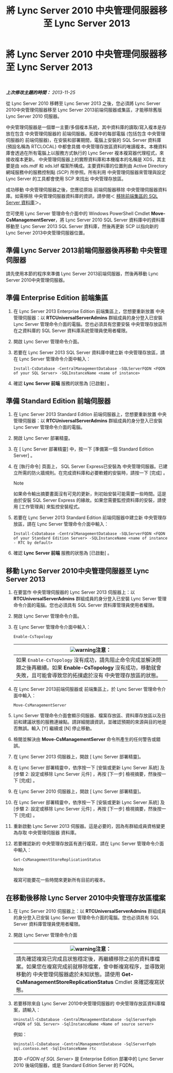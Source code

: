 ﻿---
title: 將 Lync Server 2010 中央管理伺服器移至 Lync Server 2013
TOCTitle: 將 Lync Server 2010 中央管理伺服器移至 Lync Server 2013
ms:assetid: 30cc98f2-1916-4dbe-99d0-8df5368ed3ec
ms:mtpsurl: https://technet.microsoft.com/zh-tw/library/JJ688013(v=OCS.15)
ms:contentKeyID: 49890003
ms.date: 08/10/2015
mtps_version: v=OCS.15
ms.translationtype: HT
---

# 將 Lync Server 2010 中央管理伺服器移至 Lync Server 2013

 

_**上次修改主題的時間：** 2013-11-25_

從 Lync Server 2010 移轉至 Lync Server 2013 之後，您必須將 Lync Server 2010中央管理伺服器移至 Lync Server 2013前端伺服器或集區，才能移除舊版 Lync Server 2010 伺服器。

中央管理伺服器是一個單一主要/多個複本系統，其中資料庫的讀取/寫入複本是存放在包含 中央管理伺服器的 前端伺服器。拓撲中的每部電腦 (包括包含 中央管理伺服器的 前端伺服器)，在安裝和部署期間，電腦上安裝的 SQL Server 資料庫 (預設名稱為 RTCLOCAL) 中都會具備 中央管理存放區資料的唯讀複本。本機資料庫會透過在所有電腦上以服務方式執行的 Lync Server 複本複寫器代理程式，來接收複本更新。 中央管理伺服器上的實際資料庫和本機複本的名稱是 XDS，其主要是由 xds.mdf 和 xds.ldf 檔案所構成。主要資料庫的位置則由 Active Directory 網域服務中的服務控制點 (SCP) 所參照。所有利用 中央管理伺服器來管理與設定 Lync Server 的工具都會使用 SCP 來找出 中央管理存放區。

成功移動 中央管理伺服器之後，您應從原始 前端伺服器移除 中央管理伺服器資料庫。如需移除 中央管理伺服器資料庫的資訊，請參閱＜ [移除前端集區的 SQL Server 資料庫](remove-the-sql-server-database-for-a-front-end-pool.md)＞。

您可使用 Lync Server 管理命令介面中的 Windows PowerShell Cmdlet **Move-CsManagementServer**，將 Lync Server 2010 SQL Server 資料庫中的資料庫移動至 Lync Server 2013 SQL Server 資料庫，然後再更新 SCP 以指向新的 Lync Server 2013中央管理伺服器位置。

## 準備 Lync Server 2013前端伺服器後再移動 中央管理伺服器

請先使用本節的程序來準備 Lync Server 2013前端伺服器，然後再移動 Lync Server 2010中央管理伺服器。

## 準備 Enterprise Edition 前端集區

1.  在 Lync Server 2013 Enterprise Edition 前端集區上，您想要重新放置 中央管理伺服器：以 **RTCUniversalServerAdmins** 群組成員的身分登入已安裝 Lync Server 管理命令介面的電腦。您也必須具有您要安裝 中央管理存放區所在之資料庫的 SQL Server 資料庫系統管理員使用者權限。

2.  開啟 Lync Server 管理命令介面。

3.  若要在 Lync Server 2013 SQL Server 資料庫中建立新 中央管理存放區，請在 Lync Server 管理命令介面中輸入：
    
        Install-CsDatabase -CentralManagementDatabase -SQLServerFQDN <FQDN of your SQL Server> -SQLInstanceName <name of instance>

4.  確認 **Lync Server 前端** 服務的狀態為 \[已啟動\] 。

## 準備 Standard Edition 前端伺服器

1.  在 Lync Server 2013 Standard Edition 前端伺服器上，您想要重新放置 中央管理伺服器：以 **RTCUniversalServerAdmins** 群組成員的身分登入已安裝 Lync Server 管理命令介面的電腦。

2.  開啟 Lync Server 部署精靈。

3.  在 \[ Lync Server 部署精靈\] 中，按一下 \[準備第一個 Standard Edition Server\] 。

4.  在 \[執行命令\] 頁面上， SQL Server Express已安裝為 中央管理伺服器。已建立所需的防火牆規則。在完成資料庫和必要軟體的安裝時，請按一下 \[完成\] 。
    
    > [!NOTE]  
    > 如果命令輸出摘要畫面沒有可見的更新，則初始安裝可能需要一些時間。這是由於安裝 SQL Server Express 的緣故。如果您需要監控資料庫的安裝，請使用 [工作管理員] 來監控安裝程式。
    


5.  若要在 Lync Server 2013 Standard Edition 前端伺服器中建立新 中央管理存放區，請在 Lync Server 管理命令介面中輸入：
    
        Install-CsDatabase -CentralManagementDatabase -SQLServerFQDN <FQDN of your Standard Edition Server> -SQLInstanceName <name of instance - RTC by default>

6.  確認 **Lync Server 前端** 服務的狀態為 \[已啟動\] 。

## 移動 Lync Server 2010中央管理伺服器至 Lync Server 2013

1.  在要當作 中央管理伺服器的 Lync Server 2013 伺服器上：以 **RTCUniversalServerAdmins** 群組成員的身分登入已安裝 Lync Server 管理命令介面的電腦。您也必須具有 SQL Server 資料庫管理員使用者權限。

2.  開啟 Lync Server 管理命令介面。

3.  在 Lync Server 管理命令介面中輸入：
    
        Enable-CsTopology
    
    <table>
    <thead>
    <tr class="header">
    <th><img src="images/Hh202161.warning(OCS.15).gif" title="warning" alt="warning" />注意：</th>
    </tr>
    </thead>
    <tbody>
    <tr class="odd">
    <td>如果 <code>Enable-CsTopology</code> 沒有成功，請先阻止命令完成並解決問題之後再繼續。如果 <strong>Enable-CsTopology</strong> 沒有成功，移動就會失敗，且可能會導致您的拓撲處於沒有 中央管理存放區的狀態。</td>
    </tr>
    </tbody>
    </table>


4.  在 Lync Server 2013前端伺服器或 前端集區上，於 Lync Server 管理命令介面中輸入：
    
        Move-CsManagementServer

5.  Lync Server 管理命令介面會顯示伺服器、檔案存放區、資料庫存放區以及目前和建議狀態的服務連線點。請詳細閱讀資訊，並確認預期的來源與目的地是否無誤。輸入 \[Y\] 繼續或 \[N\] 停止移動。

6.  檢閱並解決由 **Move-CsManagementServer** 命令所產生的任何警告或錯誤。

7.  在 Lync Server 2013 伺服器上，開啟 \[ Lync Server 部署精靈\]。

8.  在 Lync Server 部署精靈中，依序按一下 \[安裝或更新 Lync Server 系統\] 及 \[步驟 2: 設定或移除 Lync Server 元件\] ，再按 \[下一步\] 檢視摘要，然後按一下 \[完成\] 。

9.  在 Lync Server 2010 伺服器上，開啟 \[ Lync Server 部署精靈\]。

10. 在 Lync Server 部署精靈中，依序按一下 \[安裝或更新 Lync Server 系統\] 及 \[步驟 2: 設定或移除 Lync Server 元件\] ，再按 \[下一步\] 檢視摘要，然後按一下 \[完成\] 。

11. 重新啟動 Lync Server 2013 伺服器。這是必要的，因為有群組成員資格變更為存取 中央管理伺服器 資料庫。

12. 若要確認新的 中央管理存放區有進行複寫，請在 Lync Server 管理命令介面中輸入：
    
        Get-CsManagementStoreReplicationStatus
    
    > [!NOTE]  
    > 複寫可能要花一些時間來更新所有目前的複本。
    


## 在移動後移除 Lync Server 2010中央管理存放區檔案

1.  在 Lync Server 2010 伺服器上：以 **RTCUniversalServerAdmins** 群組成員的身分登入已安裝 Lync Server 管理命令介面的電腦。您也必須具有 SQL Server 資料庫管理員使用者權限。

2.  開啟 Lync Server 管理命令介面
    
    <table>
    <thead>
    <tr class="header">
    <th><img src="images/Hh202161.warning(OCS.15).gif" title="warning" alt="warning" />注意：</th>
    </tr>
    </thead>
    <tbody>
    <tr class="odd">
    <td>請先確認複寫已完成且狀態穩定後，再繼續移除之前的資料庫檔案。如果您在複寫完成前就移除檔案，會中斷複寫程序，並導致剛移動的 中央管理伺服器處於未知狀態。請使用 <strong>Get-CsManagementStoreReplicationStatus</strong> Cmdlet 來確認複寫狀態。</td>
    </tr>
    </tbody>
    </table>


3.  若要移除來自 Lync Server 2010中央管理伺服器的 中央管理存放區資料庫檔案，請輸入：
    
        Uninstall-CsDatabase -CentralManagementDatabase -SqlServerFqdn <FQDN of SQL Server> -SqlInstanceName <Name of source server>
    
    例如：
    
        Uninstall-CsDatabase -CentralManagementDatabase -SqlServerFqdn sql.contoso.net -SqlInstanceName rtc
    
    其中 *\<FQDN of SQL Server\>* 是 Enterprise Edition 部署中的 Lync Server 2010 後端伺服器，或是 Standard Edition Server 的 FQDN。

